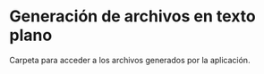# Generación de archivos en texto plano

Carpeta para acceder a los archivos generados por la aplicación.
